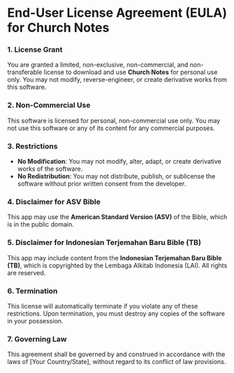 # End-User License Agreement (EULA) for Church Notes

### 1. License Grant
You are granted a limited, non-exclusive, non-commercial, and non-transferable license to download and use **Church Notes** for personal use only. You may not modify, reverse-engineer, or create derivative works from this software.

### 2. Non-Commercial Use
This software is licensed for personal, non-commercial use only. You may not use this software or any of its content for any commercial purposes.

### 3. Restrictions
- **No Modification**: You may not modify, alter, adapt, or create derivative works of the software.
- **No Redistribution**: You may not distribute, publish, or sublicense the software without prior written consent from the developer.

### 4. Disclaimer for ASV Bible
This app may use the **American Standard Version (ASV)** of the Bible, which is in the public domain.

### 5. Disclaimer for Indonesian Terjemahan Baru Bible (TB)
This app may include content from the **Indonesian Terjemahan Baru Bible (TB)**, which is copyrighted by the Lembaga Alkitab Indonesia (LAI). All rights are reserved.

### 6. Termination
This license will automatically terminate if you violate any of these restrictions. Upon termination, you must destroy any copies of the software in your possession.

### 7. Governing Law
This agreement shall be governed by and construed in accordance with the laws of [Your Country/State], without regard to its conflict of law provisions.
